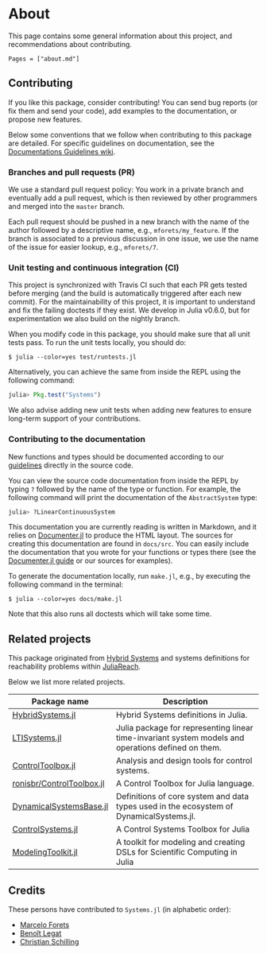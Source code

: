# About

This page contains some general information about this project, and
recommendations about contributing.

```@contents
Pages = ["about.md"]
```

## Contributing

If you like this package, consider contributing!
You can send bug reports (or fix them and send your code), add examples to the
documentation, or propose new features.

Below some conventions that we follow when contributing to this package are
detailed.
For specific guidelines on documentation, see the
[Documentations Guidelines wiki](https://github.com/JuliaReach/LazySets.jl/wiki/Documentation-Guidelines).

### Branches and pull requests (PR)

We use a standard pull request policy:
You work in a private branch and eventually add a pull request, which is then
reviewed by other programmers and merged into the `master` branch.

Each pull request should be pushed in a new branch with the name of the author
followed by a descriptive name, e.g., `mforets/my_feature`.
If the branch is associated to a previous discussion in one issue, we use the
name of the issue for easier lookup, e.g., `mforets/7`.

### Unit testing and continuous integration (CI)

This project is synchronized with Travis CI such that each PR gets tested before
merging (and the build is automatically triggered after each new commit).
For the maintainability of this project, it is important to understand and fix
the failing doctests if they exist.
We develop in Julia v0.6.0, but for experimentation we also build on the nightly
branch.

When you modify code in this package, you should make sure that all unit tests
pass.
To run the unit tests locally, you should do:

```
$ julia --color=yes test/runtests.jl
```

Alternatively, you can achieve the same from inside the REPL using the following
command:

```julia
julia> Pkg.test("Systems")
```

We also advise adding new unit tests when adding new features to ensure
long-term support of your contributions.

### Contributing to the documentation

New functions and types should be documented according to our
[guidelines](https://github.com/JuliaReach/LazySets.jl/wiki/Documentation-Guidelines)
directly in the source code.

You can view the source code documentation from inside the REPL by typing `?`
followed by the name of the type or function.
For example, the following command will print the documentation of the `AbstractSystem`
type:

```julia
julia> ?LinearContinuousSystem
```

This documentation you are currently reading is written in Markdown, and it
relies on [Documenter.jl](https://juliadocs.github.io/Documenter.jl/stable/) to
produce the HTML layout.
The sources for creating this documentation are found in `docs/src`.
You can easily include the documentation that you wrote for your functions or
types there (see the
[Documenter.jl guide](https://juliadocs.github.io/Documenter.jl/stable/man/guide/)
or our sources for examples).

To generate the documentation locally, run `make.jl`, e.g., by executing the
following command in the terminal:

```
$ julia --color=yes docs/make.jl
```

Note that this also runs all doctests which will take some time.

## Related projects

This package originated from [Hybrid Systems](https://github.com/blegat/HybridSystems.jl)
and systems definitions for reachability problems within [JuliaReach](https://github.com/JuliaReach/).

Below we list more related projects.

|Package name|Description|
|----|------|
|[HybridSystems.jl](https://github.com/blegat/HybridSystems.jl)|Hybrid Systems definitions in Julia.|
|[LTISystems.jl](https://github.com/JuliaSystems/LTISystems.jl)|Julia package for representing linear time-invariant system models and operations defined on them.|
|[ControlToolbox.jl](https://github.com/JuliaSystems/ControlToolbox.jl)|Analysis and design tools for control systems.|
|[ronisbr/ControlToolbox.jl](https://github.com/ronisbr/ControlToolbox.jl)|A Control Toolbox for Julia language.|
|[DynamicalSystemsBase.jl](https://github.com/JuliaDynamics/DynamicalSystemsBase.jl)|Definitions of core system and data types used in the ecosystem of DynamicalSystems.jl.|
|[ControlSystems.jl](https://github.com/JuliaControl/ControlSystems.jl)|A Control Systems Toolbox for Julia|
|[ModelingToolkit.jl](https://github.com/JuliaDiffEq/ModelingToolkit.jl)|A toolkit for modeling and creating DSLs for Scientific Computing in Julia|


## Credits

These persons have contributed to `Systems.jl` (in alphabetic order):

- [Marcelo Forets](http://marcelo-forets.fr)
- [Benoît Legat](https://perso.uclouvain.be/benoit.legat/)
- [Christian Schilling](http://swt.informatik.uni-freiburg.de/staff/christian_schilling/)
